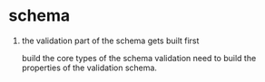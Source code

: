 # schema

1. the validation part of the schema gets built first

    build the core types of the schema validation need to build the properties of the validation schema.